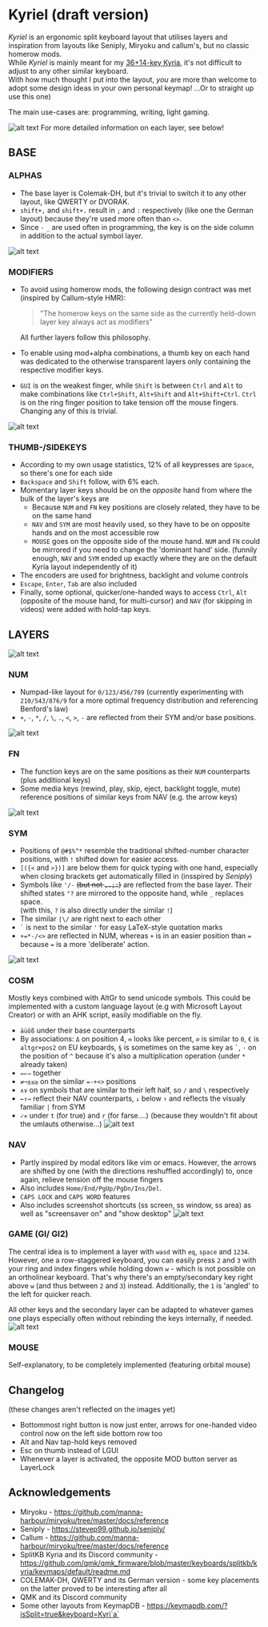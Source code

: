 # Kyriel (draft version)

*Kyriel* is an ergonomic split keyboard layout that utilises layers and inspiration from layouts like Seniply, Miryoku and callum's, but no classic homerow mods.\
While *Kyriel* is mainly meant for my [36+14-key Kyria](https://github.com/splitkb/kyria), it's not difficult to adjust to any other similar keyboard.\
With how much thought I put into the layout, *you* are more than welcome to adopt some design ideas in your own personal keymap! ...Or to straight up use this one)

The main use-cases are: programming, writing, light gaming.

![alt text](writeup-files/kyriel_previews/full.png)
For more detailed information on each layer, see below!

## BASE

### ALPHAS

- The base layer is Colemak-DH, but it's trivial to switch it to any other layout, like QWERTY or DVORAK.
- `shift+,` and `shift+.` result in `;` and `:` respectively (like one the German layout) because they're used more often than `<>`.
- Since `-` `_` are used often in programming, the key is on the side column in addition to the actual symbol layer.

![alt text](writeup-files/kyriel_previews/base.png)

### MODIFIERS
- To avoid using homerow mods, the following design contract was met (inspired by Callum-style HMR):
    > "The homerow keys on the same side as the currently held-down layer key always act as modifiers"

    All further layers follow this philosophy.

- To enable using mod+alpha combinations, a thumb key on each hand was dedicated to the otherwise transparent layers only containing the respective modifier keys.  
- `GUI` is on the weakest finger, while `Shift` is between `Ctrl` and `Alt` to make combinations like `Ctrl+Shift`, `Alt+Shift` and `Alt+Shift+Ctrl`. `Ctrl` is on the ring finger position to take tension off the mouse fingers. Changing any of this is trivial.

![alt text](writeup-files/kyriel_previews/mod.png)

### THUMB-/SIDEKEYS
- According to my own usage statistics, 12% of all keypresses are `Space`, so there's one for each side
- `Backspace` and `Shift` follow, with 6% each.
- Momentary layer keys should be on the *opposite* hand from where the bulk of the layer's keys are
    - Because `NUM` and `FN` key positions are closely related, they have to be on the same hand
    - `NAV` and `SYM` are most heavily used, so they have to be on opposite hands and on the most accessible row
    - `MOUSE` goes on the opposite side of the mouse hand. `NUM` and `FN` could be mirrored if you need to change the 'dominant hand' side. (funnily enough, `NAV` and `SYM` ended up exactly where they are on the default Kyria layout independently of it)
- The encoders are used for brightness, backlight and volume controls
- `Escape`, `Enter`, `Tab` are also included
- Finally, some optional, quicker/one-handed ways to access `Ctrl`, `Alt` (opposite of the mouse hand, for multi-cursor) and `NAV` (for skipping in videos) were added with hold-tap keys.

## LAYERS

![alt text](writeup-files/kyriel_previews/thumb.png)
### NUM
- Numpad-like layout for `0/123/456/789` (currently experimenting with `210/543/876/9` for a more optimal frequency distribution and referencing Benford's law)
- `+`, `-`, `*`, `/`, `\`, `.`, `<`, `>`, `-` are reflected from their SYM and/or base positions.

![alt text](writeup-files/kyriel_previews/num.png)
### FN
- The function keys are on the same positions as their `NUM` counterparts (plus additional keys)
- Some media keys (rewind, play, skip, eject, backlight toggle, mute) reference positions of similar keys from NAV (e.g. the arrow keys)

![alt text](writeup-files/kyriel_previews/fn.png)


### SYM
- Positions of `@#$%^*` resemble the traditional shifted-number character positions, with `!` shifted down for easier access.
- `[({<` and `>})]` are below them for quick typing with one hand, especially when closing brackets get automatically filled in (insspired by *Seniply*)
- Symbols like `'/-` ~~(but not `,.;:`)~~ are reflected from the base layer. Their shifted states `"?` are mirrored to the opposite hand, while `_` replaces space.\
(with this, `?` is also directly under the similar `!`) 
- The similar `|\/` are right next to each other
- `` ` `` is next to the similar `'` for easy LaTeX-style quotation marks
- `+=*-/<>` are reflected in NUM, whereas `+` is in an easier position than `=` because `=` is a more 'deliberate' action.

![alt text](writeup-files/kyriel_previews/sym.png)

### COSM

Mostly keys combined with AltGr to send unicode symbols. This could be implemented with a custom language layout (e.g with Microsoft Layout Creator) or with an AHK script, easily modifiable on the fly.
- `äüöß` under their base counterparts
- By associations:
`Δ` on position 4, `∞` looks like percent, `⌀` is similar to `0`, `€` is `altgr+pos2` on EU keyboards, `§` is sometimes on the same key as `` ` ``, `·` on the position of `^` because it's also a multiplication operation (under `*` already taken)
- `⇔⇐⇒` together
-  `≠¬±≤≥` on the similar `=-+<>` positions
- `∧∨` on symbols that are similar to their left half, so `/` and `\` respectively
- `←↑→` reflect their NAV counterparts, `↓` below `↑` and reflects the visualy familiar `|` from SYM
- `✓✕` under `t` (for true) and `r` (for fa*r*se....) (because they wouldn't fit about the umlauts otherwise...)
![alt text](writeup-files/kyriel_previews/cosm.png)

### NAV

- Partly inspired by modal editors like vim or emacs. However, the arrows are shifted by one (with the directions reshuffled accordingly) to, once again, relieve tension off the mouse fingers
- Also includes `Home/End/PgUp/PgDn/Ins/Del`.
- `CAPS LOCK` and `CAPS WORD` features
- Also includes screenshot shortcuts (ss screen, ss window, ss area) as well as "screensaver on" and "show desktop"
![alt text](writeup-files/kyriel_previews/nav.png)

### GAME (GI/ GI2)
The central idea is to implement a layer with `wasd` with `eq`, `space` and `1234`. However, one a row-staggered keyboard, you can easily press `2` and `3` with your ring and index fingers while holding down `w` - which is not possible on an ortholinear keyboard. That's why there's an empty/secondary key right above `w` (and thus between `2` and `3`) instead. Additionally, the `1` is 'angled' to the left for quicker reach.

All other keys and the secondary layer can be adapted to whatever games one plays especially often without rebinding the keys internally, if needed.
![alt text](writeup-files/kyriel_previews/game.png)

### MOUSE
Self-explanatory, to be completely implemented (featuring orbital mouse)

## Changelog
(these changes aren't reflected on the images yet)
- Bottommost right button is now just enter, arrows for one-handed video control now on the left side bottom row too
- Alt and Nav tap-hold keys removed
- Esc on thumb instead of LGUI
- Whenever a layer is activated, the opposite MOD button server as LayerLock

## Acknowledgements
- Miryoku - https://github.com/manna-harbour/miryoku/tree/master/docs/reference
- Seniply - https://stevep99.github.io/seniply/
- Callum - https://github.com/manna-harbour/miryoku/tree/master/docs/reference
- SplitKB Kyria and its Discord community - https://github.com/qmk/qmk_firmware/blob/master/keyboards/splitkb/kyria/keymaps/default/readme.md
- COLEMAK-DH, QWERTY and its German version - some key placements on the latter proved to be interesting after all
- QMK and its Discord community
- Some other layouts from KeymapDB - https://keymapdb.com/?isSplit=true&keyboard=Kyri`a`